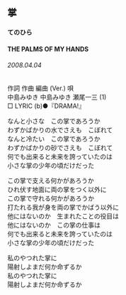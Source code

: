## 掌
#### てのひら
#### THE PALMS OF MY HANDS
###### 2008.04.04


作詞  作曲  編曲 (Ver.)   唄   
中島みゆき   中島みゆき   瀬尾一三 (1)    
□ LYRIC (b)●『DRAMA!』   
   
なんと小さな　この掌であろうか   
わずかばかりの水でさえも　こぼれて   
なんと冷たい　この掌であろうか   
わずかばかりの砂でさえも　こぼれて   
何でも出来ると未来を誇っていたのは   
小さな掌の少年の頃だけだった   
   
この掌で支える何かがあろうか   
ひれ伏す地面に両の掌をつく以外に   
この掌で守れる何かがあろうか   
打たれる我が身を両の掌でかばう以外に   
他にはないのか　生まれたことの役目は   
他にはないのか　この掌の仕事は   
何でも出来ると未来を誇っていたのは   
小さな掌の少年の頃だけだった   
   
私のやつれた掌に   
陽射しよまだ何か命ずるか   
私のやつれた掌に   
陽射しよまだ何か命ずるか   